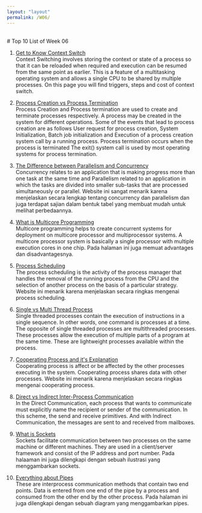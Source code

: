 ```yaml
---
layout: "layout"
permalink: /W06/
---
```


<br>
# Top 10 List of Week 06

1. [Get to Know Context Switch](https://www.tutorialspoint.com/what-is-context-switching-in-operating-system)<br>
Context Switching involves storing the context or state of a process so that it can be reloaded when required and execution can be resumed from the same point as earlier. This is a feature of a multitasking operating system and allows a single CPU to be shared by multiple processes. On this page you will find triggers, steps and cost of context switch.

2. [Process Creation vs Process Termination](https://www.tutorialspoint.com/process-creation-vs-process-termination-in-operating-system)<br>
Process Creation and Process termination are used to create and terminate processes respectively. A process may be created in the system for different operations. Some of the events that lead to process creation are as follows User request for process creation, System Initialization, Batch job initialization and Execution of a process creation system call by a running process. Process termination occurs when the process is terminated The exit() system call is used by most operating systems for process termination.

3. [The Difference between Parallelism and Concurrency](https://www.geeksforgeeks.org/difference-between-concurrency-and-parallelism/)<br>
Concurrency relates to an application that is making progress more than one task at the same time and Parallelism related to an application in which the tasks are divided into smaller sub-tasks that are processed simultaneously or parallel. Website ini sangat menarik karena menjelaskan secara lengkap tentang concurrency dan parallelism dan juga terdapat sajian dalam bentuk tabel yang membuat mudah untuk melihat perbedaannya.

4. [What is Multicore Programming](https://www.tutorialspoint.com/what-is-multicore-programming)<br>
Multicore programming helps to create concurrent systems for deployment on multicore processor and multiprocessor systems. A multicore processor system is basically a single processor with multiple execution cores in one chip. Pada halaman ini juga memuat advantages dan disadvantagesnya.

5. [Process Scheduling](https://www.tutorialspoint.com/operating_system/os_process_scheduling.htm)<br>
The process scheduling is the activity of the process manager that handles the removal of the running process from the CPU and the selection of another process on the basis of a particular strategy. Website ini menarik karena menjelaskan secara ringkas mengenai process scheduling.

6. [Single vs Multi Thread Process ](https://www.tutorialspoint.com/single-threaded-and-multi-threaded-processes)<br>
Single threaded processes contain the execution of instructions in a single sequence. In other words, one command is processes at a time. The opposite of single threaded processes are multithreaded processes. These processes allow the execution of multiple parts of a program at the same time. These are lightweight processes available within the process.

7. [Cooperating Process and it's Explanation](https://www.includehelp.com/operating-systems/cooperating-processes-in-the-operating-system.aspx)<br>
Cooperating process is affect or be affected by the other processes executing in the system. Cooperating process shares data with other processes. Website ini menarik karena menjelaskan secara ringkas mengenai cooperating process.

8. [Direct vs Indirect Inter-Process Communication](https://ecomputernotes.com/fundamental/disk-operating-system/difference-between-direct-and-indirect-inter-process-communication)<br>
In the Direct Communication, each process that wants to communicate must explicitly name the recipient or sender of the communication. In this scheme, the send and receive primitives. And with Indirect Communication, the messages are sent to and received from mailboxes.

9. [What is Sockets](https://www.tutorialspoint.com/operating-systems-client-server-communication)<br>
Sockets facilitate communication between two processes on the same machine or different machines. They are used in a client/server framework and consist of the IP address and port number. Pada halaaman ini juga dilengkapi dengan sebuah ilustrasi yang menggambarkan sockets.

10. [Everything about Pipes](https://www.tutorialspoint.com/operating-systems-client-server-communication)<br>
These are interprocess communication methods that contain two end points. Data is entered from one end of the pipe by a process and consumed from the other end by the other process. Pada halaman ini juga dilengkapi dengan sebuah diagram yang menggambarkan pipes.
